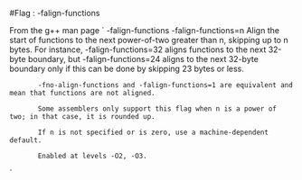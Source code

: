 #Flag : -falign-functions

From the g++ man page 
` -falign-functions
       -falign-functions=n
           Align the start of functions to the next power-of-two greater than n, skipping up to n bytes.  For instance, -falign-functions=32 aligns functions to the
           next 32-byte boundary, but -falign-functions=24 aligns to the next 32-byte boundary only if this can be done by skipping 23 bytes or less.

           -fno-align-functions and -falign-functions=1 are equivalent and mean that functions are not aligned.

           Some assemblers only support this flag when n is a power of two; in that case, it is rounded up.

           If n is not specified or is zero, use a machine-dependent default.

           Enabled at levels -O2, -O3.
`
